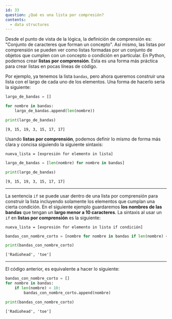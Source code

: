 ```yaml
---
id: 33
question: ¿Qué es una lista por compresión?
contents:
  - data structures
---
```


Desde el punto de vista de la lógica, la definición de comprensión es:  "Conjunto de caracteres que forman un concepto". Así mismo, las listas por comprensión se pueden ver como listas formadas por un conjunto de objetos que cumplen con un concepto o condición en particular. En Python, podemos crear **listas por comprensión**. Esta es una forma más práctica para crear listas en pocas líneas de código.

Por ejemplo, ya tenemos la lista `bandas`, pero ahora queremos construir una lista con el largo de cada uno de los elementos. Una forma de hacerlo sería la siguiente:

```py
largo_de_bandas = []

for nombre in bandas:
    largo_de_bandas.append(len(nombre))

print(largo_de_bandas)
```
`[9, 15, 19, 3, 15, 17, 17]`

Usando **listas por comprensión**, podemos definir lo mismo de forma más clara y concisa siguiendo la siguiente sintaxis:

`nueva_lista = [expresión for elemento in lista]`

```py
largo_de_bandas = [len(nombre) for nombre in bandas]

print(largo_de_bandas)
```
`[9, 15, 19, 3, 15, 17, 17]`

---

La sentencia `if` se puede usar dentro de una lista por comprensión para construir la lista incluyendo solamente los elementos que cumplan una cierta condición. En el siguiente ejemplo guardaremos **los nombres de las bandas** que tengan un **largo menor a 10 caracteres**. La sintaxis al usar un `if` en **listas por comprensión** es la siguiente:

`nueva_lista = [expresión for elemento in lista if condición]`

```py
bandas_con_nombre_corto = [nombre for nombre in bandas if len(nombre) < 10]

print(bandas_con_nombre_corto)
```

`['Radiohead', 'toe']`

---

El código anterior, es equivalente a hacer lo siguiente:

```py
bandas_con_nombre_corto = []
for nombre in bandas:
    if len(nombre) < 10:
        bandas_con_nombre_corto.append(nombre)

print(bandas_con_nombre_corto)
```
`['Radiohead', 'toe']`